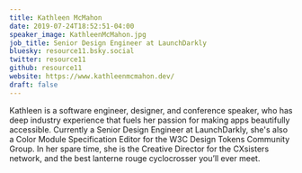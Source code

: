 ```yaml
---
title: Kathleen McMahon
date: 2019-07-24T18:52:51-04:00
speaker_image: KathleenMcMahon.jpg
job_title: Senior Design Engineer at LaunchDarkly
bluesky: resource11.bsky.social
twitter: resource11
github: resource11
website: https://www.kathleenmcmahon.dev/
draft: false
---
```


Kathleen is a software engineer, designer, and conference speaker, who has deep industry experience that fuels her passion for making apps beautifully accessible. Currently a Senior Design Engineer at LaunchDarkly, she's also a Color Module Specification Editor for the W3C Design Tokens Community Group. In her spare time, she is the Creative Director for the CXsisters network, and the best lanterne rouge cyclocrosser you’ll ever meet.
